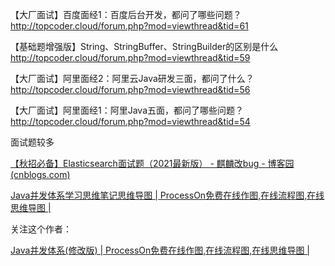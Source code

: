 【大厂面试】百度面经1：百度后台开发，都问了哪些问题？
http://topcoder.cloud/forum.php?mod=viewthread&tid=61

【基础题增强版】String、StringBuffer、StringBuilder的区别是什么
http://topcoder.cloud/forum.php?mod=viewthread&tid=59

【大厂面试】阿里面经2：阿里云Java研发三面，都问了什么？
http://topcoder.cloud/forum.php?mod=viewthread&tid=56

【大厂面试】阿里面经1：阿里Java五面，都问了哪些问题？
http://topcoder.cloud/forum.php?mod=viewthread&tid=54

面试题较多

[【秋招必备】Elasticsearch面试题（2021最新版） - 麒麟改bug - 博客园 (cnblogs.com)](https://www.cnblogs.com/QLCZ/p/15044301.html)



[Java并发体系学习思维笔记思维导图 | ProcessOn免费在线作图,在线流程图,在线思维导图 |](https://www.processon.com/view/5fdc18d107912978f3f8cfc9?fromnew=1)

关注这个作者：

[Java并发体系(修改版) | ProcessOn免费在线作图,在线流程图,在线思维导图 |](https://www.processon.com/view/5cd36b96e4b08b66b9cb2378?fromnew=1)

